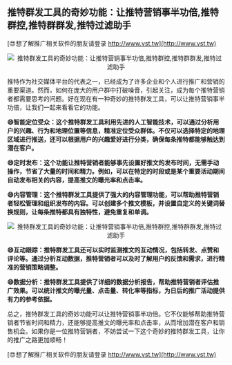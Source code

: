 ## **推特群发工具的奇妙功能：让推特营销事半功倍,推特群控,推特群群发,推特过滤助手**

[😍想了解推广相关软件的朋友请登录 http://www.vst.tw](http://www.vst.tw)

 <center><img src="https://vst.tw/MP4/tuiguang/png/1.png" alt="推特群发工具的奇妙功能：让推特营销事半功倍,推特群控,推特群群发,推特过滤助手"></center>

推特作为社交媒体平台的代表之一，已经成为了许多企业和个人进行推广和营销的重要渠道。然而，如何在庞大的用户群中打破噪音，引起关注，成为每个推特营销者都需要思考的问题。好在现在有一种奇妙的推特群发工具，可以让推特营销事半功倍，让我们一起来看看它的功能。

**😄智能定位受众：这个推特群发工具利用先进的人工智能技术，可以通过分析用户的兴趣、行为和地理位置等信息，精准定位受众群体。不仅可以选择特定的地理区域进行推送，还可以根据用户的兴趣爱好进行分类，确保每条推特都能够触达到潜在客户。**

**😄定时发布：这个功能让推特营销者能够事先设置好推文的发布时间，无需手动操作，节省了大量的时间和精力。例如，可以在特定的时段或是某个重要活动期间自动发布相关的内容，提高推文的曝光率和点击率。**

**😄内容管理：这个推特群发工具提供了强大的内容管理功能，可以帮助推特营销者轻松管理和组织发布的内容。可以创建多个推文模板，并设置自定义的关键词替换规则，让每条推特都具有独特性，避免重复和单调。**

 <center><img src="https://vst.tw/MP4/tuiguang/png/8.png" alt="推特群发工具的奇妙功能：让推特营销事半功倍,推特群控,推特群群发,推特过滤助手"></center>

**😄互动跟踪：推特群发工具还可以实时监测推文的互动情况，包括转发、点赞和评论等。通过分析互动数据，推特营销者可以及时了解用户的反馈和需求，进行精准的营销策略调整。**

**😄数据分析：推特群发工具提供了详细的数据分析报告，帮助推特营销者评估推广效果。可以统计推文的曝光量、点击量、转化率等指标，为日后的推广活动提供有力的参考依据。**

总之，推特群发工具的奇妙功能可以让推特营销事半功倍。它不仅能够帮助推特营销者节省时间和精力，还能够提高推文的曝光率和点击率，从而增加潜在客户和销售机会。如果你是一位推特营销者，不妨尝试一下这个奇妙的推特群发工具，让你的推广之路更加顺畅！

[😍想了解推广相关软件的朋友请登录 http://www.vst.tw](http://www.vst.tw)



